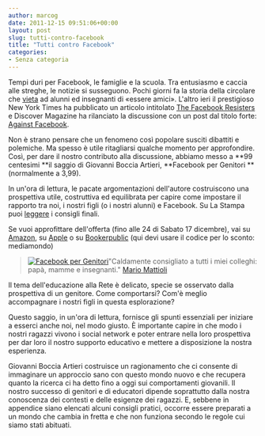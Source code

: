 ```yaml
---
author: marcog
date: 2011-12-15 09:51:06+00:00
layout: post
slug: tutti-contro-facebook
title: "Tutti contro Facebook"
categories:
- Senza categoria
---
```


Tempi duri per Facebook, le famiglie e la scuola. Tra entusiasmo e caccia alle streghe, le notizie si susseguono. Pochi giorni fa la storia della circolare che [vieta](http://www.repubblica.it/scuola/2011/12/06/news/prof_alunni_facebook-26155010/?ref=HRERO-1) ad alunni ed insegnanti di «essere amici». L'altro ieri il prestigioso New York Times ha pubblicato un articolo intitolato [The Facebook Resisters](http://www.nytimes.com/2011/12/14/technology/shunning-facebook-and-living-to-tell-about-it.html) e Discover Magazine ha rilanciato la discussione con un post dal titolo forte: [Against Facebook](http://blogs.discovermagazine.com/gnxp/2011/12/against-facebook/?utm_source=feedburner&utm_medium=feed&utm_campaign=Feed%3A+GeneExpressionBlog+%28Gene+Expression%29&utm_content=Google+Reader).

Non è strano pensare che un fenomeno così popolare susciti dibattiti e polemiche. Ma spesso è utile ritagliarsi qualche momento per approfondire. Così, per dare il nostro contributo alla discussione, abbiamo messo a **99 centesimi **il saggio di Giovanni Boccia Artieri, **Facebook per Genitori **(normalmente a 3,99).

In un'ora di lettura, le pacate argomentazioni dell'autore costruiscono una prospettiva utile, costruttiva ed equilibrata per capire come impostare il rapporto tra noi, i nostri figli (o i nostri alunni) e Facebook. Su La Stampa puoi [leggere](http://www.lastampa.it/_web/cmstp/tmplrubriche/tecnologia/grubrica.asp?ID_blog=30&ID_articolo=9131&ID_sezione=38&sezione) i consigli finali.

Se vuoi approfittare dell'offerta (fino alle 24 di Sabato 17 dicembre), vai su [Amazon](http://www.amazon.it/Facebook-per-genitori-ebook/dp/B006M5JFSA/ref=pd_ecc_rvi_3), su [Apple](http://www.amazon.it/Facebook-per-genitori-ebook/dp/B006M5JFSA/ref=pd_ecc_rvi_3) o su [Bookerpublic](http://www.bookrepublic.it/book/9788865860649-facebook-per-genitori/) (qui devi usare il codice per lo sconto: mediamondo)


> [![Facebook per Genitori](http://quarantak.wpengine.com/wp-content/uploads/2011/12/fb.jpg)](http://quarantak.wpengine.com/wp-content/uploads/2011/12/fb.jpg)"Caldamente consigliato a tutti i miei colleghi: papà, mamme e insegnanti."
[Mario Mattioli](http://www.goodreads.com/book/show/11595111-facebook-per-genitori)

Il tema dell'educazione alla Rete è delicato, specie se osservato dalla prospettiva di un genitore.
Come comportarsi? Com'è meglio accompagnare i nostri figli in questa esplorazione?

Questo saggio, in un'ora di lettura, fornisce gli spunti essenziali per iniziare a esserci anche noi, nel modo giusto. È importante capire in che modo i nostri ragazzi vivono i social network e poter entrare nella loro prospettiva per dar loro il nostro supporto educativo e mettere a disposizione la nostra esperienza.

Giovanni Boccia Artieri costruisce un ragionamento che ci consente di immaginare un approccio sano con questo mondo nuovo e che recupera quanto la ricerca ci ha detto fino a oggi sui comportamenti giovanili.
Il nostro successo di genitori e di educatori dipende soprattutto dalla nostra conoscenza dei contesti e delle esigenze dei ragazzi.
E, sebbene in appendice siano elencati alcuni consigli pratici, occorre essere preparati a un mondo che cambia in fretta e che non funziona secondo le regole cui siamo stati abituati.
